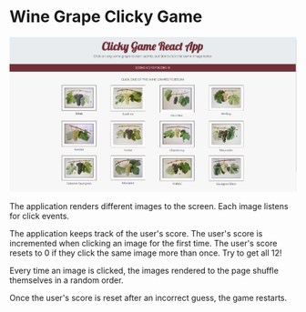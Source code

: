 # Wine Grape Clicky Game

![Wine Game Home Screen](home.PNG)

The application renders different images to the screen. Each image listens for click events.

The application keeps track of the user's score. The user's score is incremented when clicking an image for the first time. The user's score resets to 0 if they click the same image more than once. Try to get all 12!

Every time an image is clicked, the images rendered to the page shuffle themselves in a random order.

Once the user's score is reset after an incorrect guess, the game restarts.